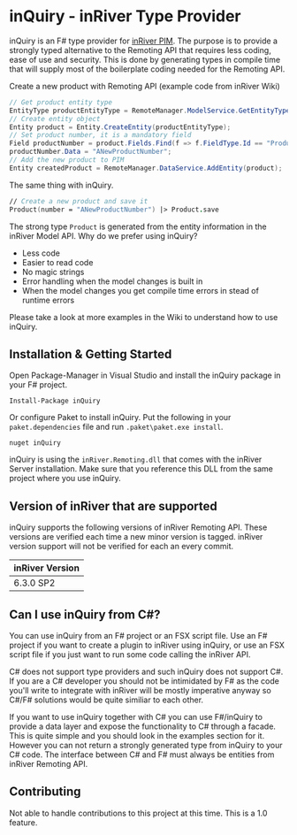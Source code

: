 # inQuiry - inRiver Type Provider

inQuiry is an F# type provider for [inRiver PIM](https://www.inriver.com/). The
purpose is to provide a strongly typed alternative to the Remoting API that
requires less coding, ease of use and security. This is done by generating types
in compile time that will supply most of the boilerplate coding needed for the
Remoting API.

Create a new product with Remoting API (example code from inRiver Wiki)

```csharp
// Get product entity type
EntityType productEntityType = RemoteManager.ModelService.GetEntityType("Product");
// Create entity object
Entity product = Entity.CreateEntity(productEntityType);
// Set product number, it is a mandatory field
Field productNumber = product.Fields.Find(f => f.FieldType.Id == "ProductNumber");
productNumber.Data = "ANewProductNumber";
// Add the new product to PIM
Entity createdProduct = RemoteManager.DataService.AddEntity(product);
```

The same thing with inQuiry.

```fsharp
// Create a new product and save it
Product(number = "ANewProductNumber") |> Product.save
```

The strong type `Product` is generated from the entity information in the
inRiver Model API. Why do we prefer using inQuiry?

* Less code
* Easier to read code
* No magic strings
* Error handling when the model changes is built in
* When the model changes you get compile time errors in stead of runtime errors

Please take a look at more examples in the Wiki to understand how to use inQuiry.

## Installation & Getting Started

Open Package-Manager in Visual Studio and install the inQuiry package in your F# project.

```
Install-Package inQuiry
```

Or configure Paket to install inQuiry. Put the following in your `paket.dependencies`
file and run `.paket\paket.exe install`.

```
nuget inQuiry
```

inQuiry is using the `inRiver.Remoting.dll` that comes with the inRiver Server
installation. Make sure that you reference this DLL from the same project where you
use inQuiry.

## Version of inRiver that are supported

inQuiry supports the following versions of inRiver Remoting API. These versions are
verified each time a new minor version is tagged. inRiver version support will not
be verified for each an every commit.

| inRiver Version | 
| --------------- |
| 6.3.0 SP2       |

## Can I use inQuiry from C#?

You can use inQuiry from an F# project or an FSX script file. Use an F# project
if you want to create a plugin to inRiver using inQuiry, or use an FSX script
file if you just want to run some code calling the inRiver API.

C# does not support type providers and such inQuiry does not support C#. If you
are a C# developer you should not be intimidated by F# as the code you'll write
to integrate with inRiver will be mostly imperative anyway so C#/F# solutions
would be quite similiar to each other.

If you want to use inQuiry together with C# you can use F#/inQuiry to provide a
data layer and expose the functionality to C# through a facade. This is
quite simple and you should look in the examples section for it. However you can
not return a strongly generated type from inQuiry to your C# code. The interface
between C# and F# must always be entities from inRiver Remoting API.

## Contributing

Not able to handle contributions to this project at this time. This is a 1.0 feature.
